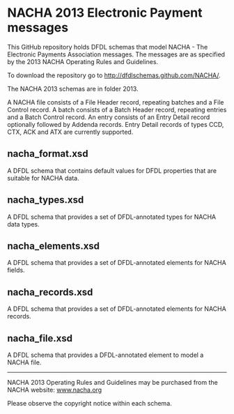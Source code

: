 NACHA 2013 Electronic Payment messages
======================================

This GitHub repository holds DFDL schemas that model NACHA - The Electronic Payments Association messages.
The messages are as specified by the 2013 NACHA Operating Rules and Guidelines. 

To download the repository go to http://dfdlschemas.github.com/NACHA/.

The NACHA 2013 schemas are in folder 2013.

A NACHA file consists of a File Header record, repeating batches and a File Control record.
A batch consists of a Batch Header record, repeating entries and a Batch Control record.
An entry consists of an Entry Detail record optionally followed by Addenda records.
Entry Detail records of types CCD, CTX, ACK and ATX are currently supported.

nacha_format.xsd 
----------------
A DFDL schema that contains default values for DFDL properties that are suitable for NACHA data.

nacha_types.xsd
---------------
A DFDL schema that provides a set of DFDL-annotated types for NACHA data types.

nacha_elements.xsd
------------------
A DFDL schema that provides a set of DFDL-annotated elements for NACHA fields.

nacha_records.xsd
-----------------
A DFDL schema that provides a set of DFDL-annotated elements for NACHA records.

nacha_file.xsd
--------------
A DFDL schema that provides a DFDL-annotated element to model a NACHA file. 

----------------
NACHA 2013 Operating Rules and Guidelines may be purchased from the NACHA website: www.nacha.org

Please observe the copyright notice within each schema.


